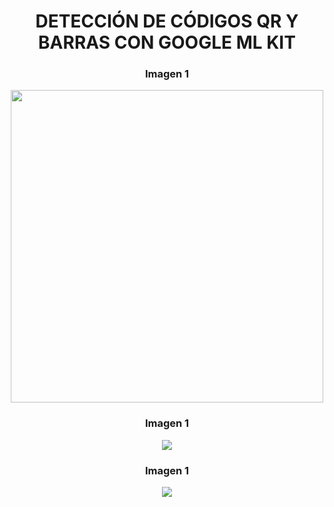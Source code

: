 <div align="center">
  <h1><strong>DETECCIÓN DE CÓDIGOS QR Y BARRAS CON GOOGLE ML KIT</strong></h1>
</div>

<div align="center">
  <h3>Imagen 1</h3>
  <img src="https://github.com/user-attachments/assets/af517027-9924-4c32-acd7-80f30b7a377e" width="500"/>
  <h3>Imagen 1</h3>
  <img src="https://github.com/user-attachments/assets/1417febd-5ebf-412b-8389-68d7440e9d5d"/>
  <h3>Imagen 1</h3>
  <img src="https://github.com/user-attachments/assets/f6fc47f7-f297-4045-b68e-dad18700fd08"/>
</div>


